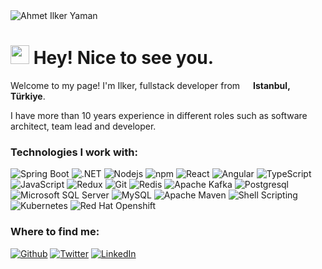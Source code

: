 <img src="https://github.com/ilkeryaman/ilkeryaman/blob/main/Ahmet%20Ilker%20Yaman.svg" alt="Ahmet Ilker Yaman" />

<h1><img src="https://emojis.slackmojis.com/emojis/images/1531849430/4246/blob-sunglasses.gif?1531849430" width="30"/> Hey! Nice to see you.</h1>

Welcome to my page!
I'm Ilker, fullstack developer from <img src="https://cdn-icons-png.flaticon.com/512/5111/5111548.png" width="13"/> <b>Istanbul, Türkiye</b>.

I have more than 10 years experience in different roles such as software architect, team lead and developer.

<h3>Technologies I work with:</h3>
<p>
  <img alt="Spring Boot" src="https://img.shields.io/badge/-Spring%20Boot-6DB33F?style=flat-square&logo=springboot&logoColor=white" />
  <img alt=".NET" src="https://img.shields.io/badge/-.NET-512BD4?style=flat-square&logo=dotnet&logoColor=white" />
  <img alt="Nodejs" src="https://img.shields.io/badge/-Nodejs-339933?style=flat-square&logo=Node.js&logoColor=white" />
  <img alt="npm" src="https://img.shields.io/badge/-NPM-CB3837?style=flat-square&logo=npm&logoColor=white" />
  <img alt="React" src="https://img.shields.io/badge/-React-0088CC?style=flat-square&logo=react&logoColor=white" />
  <img alt="Angular" src="https://img.shields.io/badge/-Angular-DD0031?style=flat-square&logo=angular&logoColor=white" />
  <img alt="TypeScript" src="https://img.shields.io/badge/-TypeScript-3178C6?style=flat-square&logo=typescript&logoColor=white" />
  <img alt="JavaScript" src="https://img.shields.io/badge/-JavaScript-FECC00?style=flat-square&logo=javascript&logoColor=white" />
  <img alt="Redux" src="https://img.shields.io/badge/-Redux-764ABC?style=flat-square&logo=redux&logoColor=white" />
  <img alt="Git" src="https://img.shields.io/badge/-Git-F05032?style=flat-square&logo=git&logoColor=white" />
  <img alt="Redis" src="https://img.shields.io/badge/-Redis-DC382D?style=flat-square&logo=redis&logoColor=white" />
  <img alt="Apache Kafka" src="https://img.shields.io/badge/-Apache%20Kafka-231F20?style=flat-square&logo=redis&logoColor=white" />
  <img alt="Postgresql" src="https://img.shields.io/badge/-Postgresql-4169E1?style=flat-square&logo=postgresql&logoColor=white" />
  <img alt="Microsoft SQL Server" src="https://img.shields.io/badge/-Microsoft%20SQL%20Server-CC2927?style=flat-square&logo=microsoftsqlserver&logoColor=white" />
  <img alt="MySQL" src="https://img.shields.io/badge/-MySQL-4479A1?style=flat-square&logo=mysql&logoColor=white" />
  <img alt="Apache Maven" src="https://img.shields.io/badge/-Apache%20Maven-C71A36?style=flat-square&logo=apachemaven&logoColor=white" />
  <img alt="Shell Scripting" src="https://img.shields.io/badge/-Shell%20Scripting-0E353D?style=flat-square&logo=gnubash&logoColor=white" />
  <img alt="Kubernetes" src="https://img.shields.io/badge/-Kubernetes-326CE5?style=flat-square&logo=Kubernetes&logoColor=white" />
  <img alt="Red Hat Openshift" src="https://img.shields.io/badge/-Red%20Hat%20Openshift-EE0000?style=flat-square&logo=redhatopenshift&logoColor=white" />
</p>

<h3>Where to find me:</h3>
<p><a href="https://github.com/ilkeryaman" target="_blank"><img alt="Github" src="https://img.shields.io/badge/-ilkeryaman-181717?style=flat&logo=github&logoColor=white" /></a> <a href="https://twitter.com/ahmetilkeryaman" target="_blank"><img alt="Twitter" src="https://img.shields.io/badge/-ahmetilkeryaman-1DA1F2?style=flat&logo=twitter&logoColor=white" /></a> <a href="https://www.linkedin.com/in/ahmetilkeryaman/" target="_blank"><img alt="LinkedIn" src="https://img.shields.io/badge/-ahmetilkeryaman-0A66C2?style=flat&logo=linkedin&logoColor=white" /></a>
</p>
